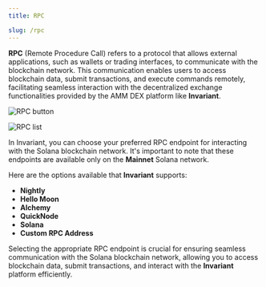 ```yaml
---
title: RPC

slug: /rpc
---
```


**RPC** (Remote Procedure Call) refers to a protocol that allows external applications, such as wallets or trading interfaces, to communicate with the blockchain network. This communication enables users to access blockchain data, submit transactions, and execute commands remotely, facilitating seamless interaction with the decentralized exchange functionalities provided by the AMM DEX platform like **Invariant**.

![RPC button](/img/docs/app/rpc_btn.png)

![RPC list](/img/docs/app/rpc.png)

In Invariant, you can choose your preferred RPC endpoint for interacting with the Solana blockchain network. It's important to note that these endpoints are available only on the **Mainnet** Solana network.

Here are the options available that **Invariant** supports:

- **Nightly**
- **Hello Moon**
- **Alchemy**
- **QuickNode**
- **Solana**
- **Custom RPC Address**

Selecting the appropriate RPC endpoint is crucial for ensuring seamless communication with the Solana blockchain network, allowing you to access blockchain data, submit transactions, and interact with the **Invariant** platform efficiently.
